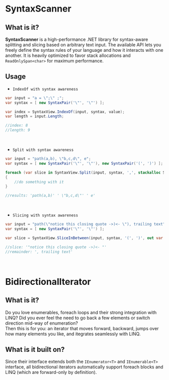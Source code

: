 # SyntaxScanner

## What is it?

**SyntaxScanner**  is a high-performance .NET library for syntax-aware splitting and slicing based on arbitrary text input. The available API lets you freely define the syntax rules of your language and how it interacts with one another. It is heavily optimized to favor stack allocations and `ReadOnlySpan<char>` for maximum performance.

## Usage

* `IndexOf with syntax awareness`

```csharp
var input = "a = \";\" ;";
var syntax = [ new SyntaxPair('\"', '\"') ];

var index = SyntaxView.IndexOf(input, syntax, value);
var length = input.Length;

//index: 8
//length: 9
```

<br/>

* `Split with syntax awareness`

```csharp
var input = "path(a,b), \"b,c,d\", e";
var syntax = [ new SyntaxPair('\"', '\"'), new SyntaxPair('(', ')') ];

foreach (var slice in SyntaxView.Split(input, syntax, ',', stackalloc SyntaxPair[64])) //optionally reserve some space on the stack for maximum performance
{
    //do something with it
}

//results: 'path(a,b)' ' \"b,c,d\"' ' e'
```

<br/>

* `Slicing with syntax awareness`

```csharp
var input = "path(\"notice this closing quote ->)<- \"), trailing text";
var syntax = [ new SyntaxPair('\"', '\"') ];

var slice = SyntaxView.SliceInBetween(input, syntax, '(', ')', out var remainder);

//slice: '"notice this closing quote ->)<- "'
//remainder: ', trailing text'
``` 

<br/>

# BidirectionalIterator

## What is it?

Do you love enumerables, foreach loops and their strong integration with LINQ? Did you ever feel the need to go back a few elements or switch direction mid-way of enumeration? <br>
Then this is for you: an iterator that moves forward, backward, jumps over how many elements you like, and itegrates seamlessly with LINQ.

## What is it built on?

Since their interface extends both the `IEnumerator<T>` and `IEnumerable<T>` interface, all bidirectional iterators automatically support foreach blocks and LINQ (which are forward-only by definition).
